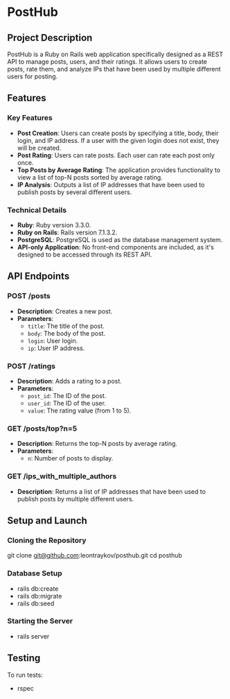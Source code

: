 # PostHub

## Project Description

PostHub is a Ruby on Rails web application specifically designed as a REST API to manage posts, users, and their ratings.
It allows users to create posts, rate them, and analyze IPs that have been used by multiple different users for posting.

## Features

### Key Features

- **Post Creation**: Users can create posts by specifying a title, body, their login, and IP address. If a user with the given login does not exist, they will be created.
- **Post Rating**: Users can rate posts. Each user can rate each post only once.
- **Top Posts by Average Rating**: The application provides functionality to view a list of top-N posts sorted by average rating.
- **IP Analysis**: Outputs a list of IP addresses that have been used to publish posts by several different users.

### Technical Details

- **Ruby**: Ruby version 3.3.0.
- **Ruby on Rails**: Rails version 7.1.3.2.
- **PostgreSQL**: PostgreSQL is used as the database management system.
- **API-only Application**: No front-end components are included, as it's designed to be accessed through its REST API.

## API Endpoints

### POST /posts
- **Description**: Creates a new post.
- **Parameters**:
  - `title`: The title of the post.
  - `body`: The body of the post.
  - `login`: User login.
  - `ip`: User IP address.

### POST /ratings
- **Description**: Adds a rating to a post.
- **Parameters**:
  - `post_id`: The ID of the post.
  - `user_id`: The ID of the user.
  - `value`: The rating value (from 1 to 5).

### GET /posts/top?n=5
- **Description**: Returns the top-N posts by average rating.
- **Parameters**:
  - `n`: Number of posts to display.

### GET /ips_with_multiple_authors
- **Description**: Returns a list of IP addresses that have been used to publish posts by multiple different users.

## Setup and Launch

### Cloning the Repository

git clone git@github.com:leontraykov/posthub.git
cd posthub

### Database Setup

- rails db:create
- rails db:migrate
- rails db:seed

### Starting the Server

- rails server

## Testing

To run tests:
- rspec
